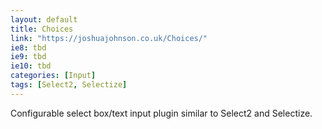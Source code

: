 ```yaml
---
layout: default
title: Choices
link: "https://joshuajohnson.co.uk/Choices/"
ie8: tbd
ie9: tbd
ie10: tbd
categories: [Input]
tags: [Select2, Selectize]
---
```

Configurable select box/text input plugin similar to Select2 and Selectize.